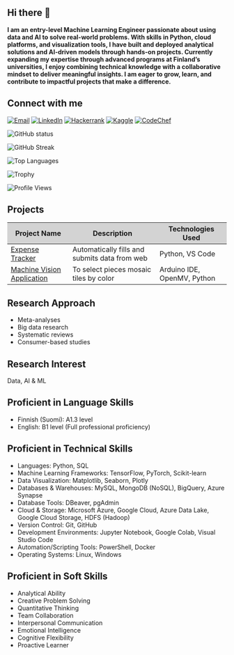 ## Hi there 👋

**I am an entry-level Machine Learning Engineer passionate about using data and AI to solve real-world problems. With skills in Python, cloud platforms, and visualization tools, I have built and deployed analytical solutions and AI-driven models through hands-on projects. Currently expanding my expertise through advanced programs at Finland’s universities, I enjoy combining technical knowledge with a collaborative mindset to deliver meaningful insights. I am eager to grow, learn, and contribute to impactful projects that make a difference.**

## Connect with me
[![Email](https://img.shields.io/badge/-blue?style=flat&logo=gmail)](mailto:jahid.islam@zohomail.com)
[![LinkedIn](https://img.shields.io/badge/-LinkedIn-0077B5?style=flat&logo=linkedin&logoColor=white)](https://www.linkedin.com/in/jahidulislamin/)
[![Hackerrank](https://img.shields.io/badge/-1DA1F2?style=flat&logo=hackerrank&logoColor=white)](https://www.hackerrank.com/profile/jahidulislam2636)
[![Kaggle](https://img.shields.io/badge/-1DA1F2?style=flat&logo=kaggle&logoColor=white)](https://www.kaggle.com/jahid0)
[![CodeChef](https://img.shields.io/badge/-1DA1F2?style=flat&logo=codechef&logoColor=white)](https://www.codechef.com/users/jahidcode)

![GitHub status](https://github-readme-stats.vercel.app/api?username=jahid-github&show_icons=true&theme=radical)

![GitHub Streak](https://streak-stats.demolab.com/?user=jahid-github&theme=radical)

![Top Languages](https://github-readme-stats.vercel.app/api/top-langs/?username=jahid-github&layout=compact&theme=radical)

![Trophy](https://github-profile-trophy.vercel.app/?username=jahid-github&theme=onestar)

![Profile Views](https://komarev.com/ghpvc/?username=jahid-github&color=blue)

## Projects

<table>
  <thead style="background-color: #D3D3D3;"> <!-- Ash color for the header -->
    <tr>
      <th>Project Name</th>
      <th>Description</th>
      <th>Technologies Used</th>
    </tr>
  </thead>
  <tbody>
    <tr>
      <td><a href="https://github.com/jahid-github/RPA-Expense-Tracker">Expense Tracker</a></td>
      <td>Automatically fills and submits data from web</td>
      <td>Python, VS Code</td>
    </tr>
    <tr>
      <td><a href="https://github.com/jahid-github/A-machine-vision-application-with-Arduino-Nicla-Vision-to-select-pieces-mosaic-tiles-by-color">Machine Vision Application</a></td>
      <td>To select pieces mosaic tiles by color</td>
      <td>Arduino IDE, OpenMV, Python</td>
    </tr>
  </tbody>
</table>

## Research Approach
- Meta-analyses
- Big data research 
- Systematic reviews
- Consumer-based studies
  
## Research Interest
Data, AI & ML

## Proficient in Language Skills
- Finnish (Suomi): A1.3 level
- English: B1 level (Full professional proficiency)

## Proficient in Technical Skills
- Languages: Python, SQL
- Machine Learning Frameworks: TensorFlow, PyTorch, Scikit-learn
- Data Visualization: Matplotlib, Seaborn, Plotly
- Databases & Warehouses: MySQL, MongoDB (NoSQL), BigQuery, Azure Synapse
- Database Tools: DBeaver, pgAdmin
- Cloud & Storage: Microsoft Azure, Google Cloud, Azure Data Lake, Google Cloud Storage, HDFS (Hadoop)
- Version Control: Git, GitHub
- Development Environments: Jupyter Notebook, Google Colab, Visual Studio Code
- Automation/Scripting Tools: PowerShell, Docker
- Operating Systems: Linux, Windows
  
## Proficient in Soft Skills
- Analytical Ability
- Creative Problem Solving
- Quantitative Thinking
- Team Collaboration
- Interpersonal Communication
- Emotional Intelligence
- Cognitive Flexibility
- Proactive Learner
